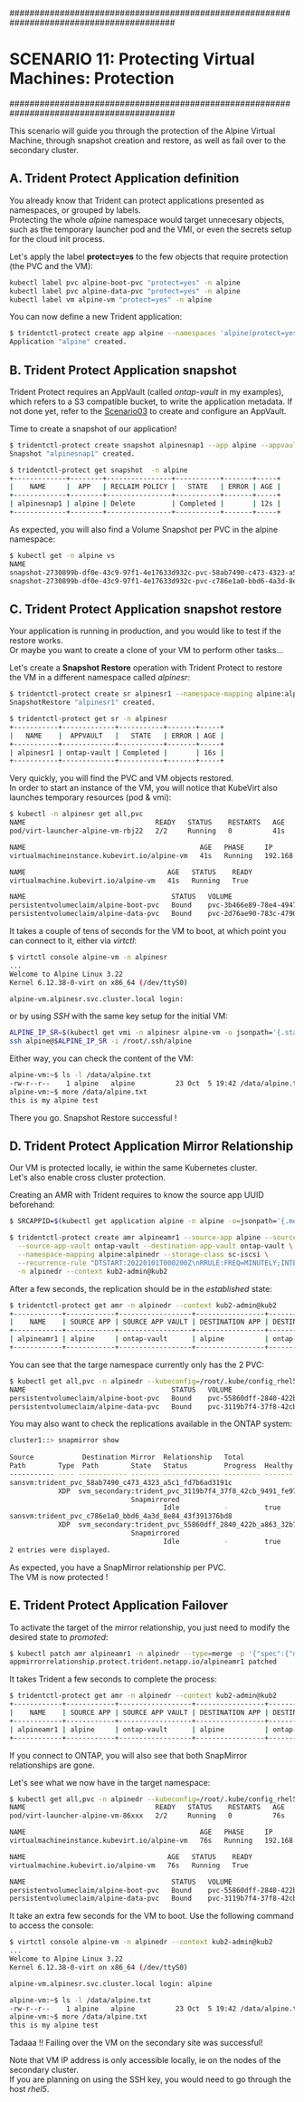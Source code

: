 #########################################################################################
# SCENARIO 11: Protecting Virtual Machines: Protection
#########################################################################################

This scenario will guide you through the protection of the Alpine Virtual Machine, through snapshot creation and restore, as well as fail over to the secondary cluster.

## A. Trident Protect Application definition

You already know that Trident can protect applications presented as namespaces, or grouped by labels.  
Protecting the whole *alpine* namespace would target unnecesary objects, such as the temporary launcher pod and the VMI, or even the secrets setup for the cloud init process.  

Let's apply the label **protect=yes** to the few objects that require protection (the PVC and the VM):  
```bash
kubectl label pvc alpine-boot-pvc "protect=yes" -n alpine
kubectl label pvc alpine-data-pvc "protect=yes" -n alpine
kubectl label vm alpine-vm "protect=yes" -n alpine
```

You can now define a new Trident application:  
```bash
$ tridentctl-protect create app alpine --namespaces 'alpine(protect=yes)' -n alpine
Application "alpine" created.
```

## B. Trident Protect Application snapshot

Trident Protect requires an AppVault (called _ontap-vault_ in my examples), which refers to a S3 compatible bucket, to write the application metadata. If not done yet, refer to the [Scenario03](../../Scenario03/) to create and configure an AppVault.   

Time to create a snapshot of our application!  
```bash
$ tridentctl-protect create snapshot alpinesnap1 --app alpine --appvault ontap-vault -n alpine
Snapshot "alpinesnap1" created.

$ tridentctl-protect get snapshot  -n alpine
+-------------+--------+----------------+-----------+-------+-----+
|    NAME     |  APP   | RECLAIM POLICY |   STATE   | ERROR | AGE |
+-------------+--------+----------------+-----------+-------+-----+
| alpinesnap1 | alpine | Delete         | Completed |       | 12s |
+-------------+--------+----------------+-----------+-------+-----+
```
As expected, you will also find a Volume Snapshot per PVC in the alpine namespace:  
```bash 
$ kubectl get -n alpine vs
NAME                                                                                     READYTOUSE   SOURCEPVC         SOURCESNAPSHOTCONTENT   RESTORESIZE   SNAPSHOTCLASS    SNAPSHOTCONTENT                                    CREATIONTIME   AGE
snapshot-2730899b-df0e-43c9-97f1-4e17633d932c-pvc-58ab7490-c473-4323-a5c1-fd7b6ad3191c   true         alpine-data-pvc                           1Gi           csi-snap-class   snapcontent-2d383f7c-5fd3-4862-8209-24772f490c94   36m            36m
snapshot-2730899b-df0e-43c9-97f1-4e17633d932c-pvc-c786e1a0-bbd6-4a3d-8e84-43f391376bd8   true         alpine-boot-pvc                           1Gi           csi-snap-class   snapcontent-8d2a064b-2096-4bd8-8056-cedf40a5c363   36m            36m
```

## C. Trident Protect Application snapshot restore

Your application is running in production, and you would like to test if the restore works.  
Or maybe you want to create a clone of your VM to perform other tasks...  

Let's create a **Snapshot Restore** operation with Trident Protect to restore the VM in a different namespace called _alpinesr_:  
```bash 
$ tridentctl-protect create sr alpinesr1 --namespace-mapping alpine:alpinesr --snapshot alpine/alpinesnap1 -n alpinesr
SnapshotRestore "alpinesr1" created.

$ tridentctl-protect get sr -n alpinesr
+-----------+-------------+-----------+-------+-----+
|   NAME    |  APPVAULT   |   STATE   | ERROR | AGE |
+-----------+-------------+-----------+-------+-----+
| alpinesr1 | ontap-vault | Completed |       | 16s |
+-----------+-------------+-----------+-------+-----+
```
Very quickly, you will find the PVC and VM objects restored.  
In order to start an instance of the VM, you will notice that KubeVirt also launches temporary resources (pod & vmi):  
```bash
$ kubectl -n alpinesr get all,pvc
NAME                                READY   STATUS    RESTARTS   AGE
pod/virt-launcher-alpine-vm-rbj22   2/2     Running   0          41s

NAME                                           AGE   PHASE     IP              NODENAME   READY
virtualmachineinstance.kubevirt.io/alpine-vm   41s   Running   192.168.26.31   rhel1      True

NAME                                   AGE   STATUS    READY
virtualmachine.kubevirt.io/alpine-vm   41s   Running   True

NAME                                    STATUS   VOLUME                                     CAPACITY   ACCESS MODES   STORAGECLASS          VOLUMEATTRIBUTESCLASS   AGE
persistentvolumeclaim/alpine-boot-pvc   Bound    pvc-3b466e89-78e4-4947-9aca-7f2c71fb596b   1Gi        RWX            storage-class-iscsi   <unset>                 42s
persistentvolumeclaim/alpine-data-pvc   Bound    pvc-2d76ae90-783c-4790-b542-5342a5cc710d   1Gi        RWX            storage-class-iscsi   <unset>                 42s
```
It takes a couple of tens of seconds for the VM to boot, at which point you can connect to it, either via _virtctl_:  
```bash
$ virtctl console alpine-vm -n alpinesr
...
Welcome to Alpine Linux 3.22
Kernel 6.12.38-0-virt on x86_64 (/dev/ttyS0)

alpine-vm.alpinesr.svc.cluster.local login:
```
or by using _SSH_ with the same key setup for the initial VM:  
```bash
ALPINE_IP_SR=$(kubectl get vmi -n alpinesr alpine-vm -o jsonpath='{.status.interfaces[0].ipAddress}') && echo $ALPINE_IP_SR
ssh alpine@$ALPINE_IP_SR -i /root/.ssh/alpine
```
Either way, you can check the content of the VM:  
```bash
alpine-vm:~$ ls -l /data/alpine.txt
-rw-r--r--    1 alpine   alpine          23 Oct  5 19:42 /data/alpine.txt
alpine-vm:~$ more /data/alpine.txt
this is my alpine test
```
There you go. Snapshot Restore successful !

## D. Trident Protect Application Mirror Relationship

Our VM is protected locally, ie within the same Kubernetes cluster.  
Let's also enable cross cluster protection.  

Creating an AMR with Trident requires to know the source app UUID beforehand:  
```bash
$ SRCAPPID=$(kubectl get application alpine -n alpine -o=jsonpath='{.metadata.uid}') && echo $SRCAPPID

$ tridentctl-protect create amr alpineamr1 --source-app alpine --source-app-id $SRCAPPID \
  --source-app-vault ontap-vault --destination-app-vault ontap-vault \
  --namespace-mapping alpine:alpinedr --storage-class sc-iscsi \
  --recurrence-rule "DTSTART:20220101T000200Z\nRRULE:FREQ=MINUTELY;INTERVAL=5" \
  -n alpinedr --context kub2-admin@kub2
```
After a few seconds, the replication should be in the _established_ state:  
```bash
$ tridentctl-protect get amr -n alpinedr --context kub2-admin@kub2
+------------+------------+------------------+-----------------+-----------------------+---------------+-------------+-------+-----+
|    NAME    | SOURCE APP | SOURCE APP VAULT | DESTINATION APP | DESTINATION APP VAULT | DESIRED STATE |    STATE    | ERROR | AGE |
+------------+------------+------------------+-----------------+-----------------------+---------------+-------------+-------+-----+
| alpineamr1 | alpine     | ontap-vault      | alpine          | ontap-vault           | Established   | Established |       | 46s |
+------------+------------+------------------+-----------------+-----------------------+---------------+-------------+-------+-----+
```
You can see that the targe namespace currently only has the 2 PVC:  
```bash
$ kubectl get all,pvc -n alpinedr --kubeconfig=/root/.kube/config_rhel5
NAME                                    STATUS   VOLUME                                     CAPACITY   ACCESS MODES   STORAGECLASS   VOLUMEATTRIBUTESCLASS   AGE
persistentvolumeclaim/alpine-boot-pvc   Bound    pvc-55860dff-2840-422b-a863-32b77659627d   1Gi        RWX            sc-iscsi       <unset>                 1m
persistentvolumeclaim/alpine-data-pvc   Bound    pvc-3119b7f4-37f8-42cb-9491-fe971f1101ef   1Gi        RWX            sc-iscsi       <unset>                 1m
```

You may also want to check the replications available in the ONTAP system:  
```bash
cluster1::> snapmirror show
                                                                       Progress
Source            Destination Mirror  Relationship   Total             Last
Path        Type  Path        State   Status         Progress  Healthy Updated
----------- ---- ------------ ------- -------------- --------- ------- --------
sansvm:trident_pvc_58ab7490_c473_4323_a5c1_fd7b6ad3191c
            XDP  svm_secondary:trident_pvc_3119b7f4_37f8_42cb_9491_fe971f1101ef
                              Snapmirrored
                                      Idle           -         true    -
sansvm:trident_pvc_c786e1a0_bbd6_4a3d_8e84_43f391376bd8
            XDP  svm_secondary:trident_pvc_55860dff_2840_422b_a863_32b77659627d
                              Snapmirrored
                                      Idle           -         true    -
2 entries were displayed.
```
As expected, you have a SnapMirror relationship per PVC.  
The VM is now protected !

## E. Trident Protect Application Failover

To activate the target of the mirror relationship, you just need to modify the desired state to _promoted_:  
```bash
$ kubectl patch amr alpineamr1 -n alpinedr --type=merge -p '{"spec":{"desiredState":"Promoted"}}' --kubeconfig=/root/.kube/config_rhel5
appmirrorrelationship.protect.trident.netapp.io/alpineamr1 patched
```
It takes Trident a few seconds to complete the process: 
```bash
$ tridentctl-protect get amr -n alpinedr --context kub2-admin@kub2
+------------+------------+------------------+-----------------+-----------------------+---------------+----------+-------+------+
|    NAME    | SOURCE APP | SOURCE APP VAULT | DESTINATION APP | DESTINATION APP VAULT | DESIRED STATE |  STATE   | ERROR | AGE  |
+------------+------------+------------------+-----------------+-----------------------+---------------+----------+-------+------+
| alpineamr1 | alpine     | ontap-vault      | alpine          | ontap-vault           | Promoted      | Promoted |       | 2m2s |
+------------+------------+------------------+-----------------+-----------------------+---------------+----------+-------+------+
```
If you connect to ONTAP, you will also see that both SnapMirror relationships are gone.  

Let's see what we now have in the target namespace:  
```bash
$ kubectl get all,pvc -n alpinedr --kubeconfig=/root/.kube/config_rhel5
NAME                                READY   STATUS    RESTARTS   AGE
pod/virt-launcher-alpine-vm-86xxx   2/2     Running   0          76s

NAME                                           AGE   PHASE     IP              NODENAME   READY
virtualmachineinstance.kubevirt.io/alpine-vm   76s   Running   192.168.16.88   rhel5      True

NAME                                   AGE   STATUS    READY
virtualmachine.kubevirt.io/alpine-vm   76s   Running   True

NAME                                    STATUS   VOLUME                                     CAPACITY   ACCESS MODES   STORAGECLASS   VOLUMEATTRIBUTESCLASS   AGE
persistentvolumeclaim/alpine-boot-pvc   Bound    pvc-55860dff-2840-422b-a863-32b77659627d   1Gi        RWX            sc-iscsi       <unset>                 4m
persistentvolumeclaim/alpine-data-pvc   Bound    pvc-3119b7f4-37f8-42cb-9491-fe971f1101ef   1Gi        RWX            sc-iscsi       <unset>                 4m
```
It take an extra few seconds for the VM to boot. 
Use the following command to access the console:  
```bash
$ virtctl console alpine-vm -n alpinedr --context kub2-admin@kub2
...
Welcome to Alpine Linux 3.22
Kernel 6.12.38-0-virt on x86_64 (/dev/ttyS0)

alpine-vm.alpinesr.svc.cluster.local login: alpine

alpine-vm:~$ ls -l /data/alpine.txt
-rw-r--r--    1 alpine   alpine          23 Oct  5 19:42 /data/alpine.txt
alpine-vm:~$ more /data/alpine.txt
this is my alpine test
```
Tadaaa !! Failing over the VM on the secondary site was successful!  

Note that VM IP address is only accessible locally, ie on the nodes of the secondary cluster.  
If you are planning on using the SSH key, you would need to go through the host _rhel5_.